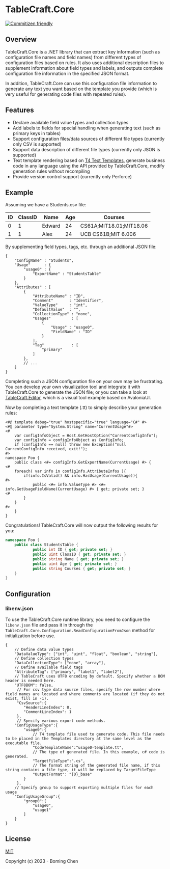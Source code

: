 # TableCraft.Core

[![Commitizen friendly](https://img.shields.io/badge/commitizen-friendly-brightgreen.svg)](http://commitizen.github.io/cz-cli/)

## Overview

TableCraft.Core is a .NET library that can extract key information (such as configuration file names and field names) from different types of configuration files based on rules. It also uses additional description files to supplement information about field types and labels, and outputs complete configuration file information in the specified JSON format.

In addition, TableCraft.Core can use this configuration file information to generate any text you want based on the template you provide (which is very useful for generating code files with repeated rules).

## Features

* Declare available field value types and collection types
* Add labels to fields for special handling when generating text (such as primary keys in tables)
* Support configuration files/data sources of different file types (currently only CSV is supported)
* Support data description of different file types (currently only JSON is supported)
* Text template rendering based on [T4 Text Templates](https://learn.microsoft.com/en-us/visualstudio/modeling/code-generation-and-t4-text-templates?view=vs-2022), generate business code in any language using the API provided by TableCraft.Core, modify generation rules without recompiling
* Provide version control support (currently only Perforce)

## Example

Assuming we have a Students.csv file:

| ID   | ClassID | Name   | Age  | Courses                 |
| ---- | ------- | ------ | ---- | ----------------------- |
| 0    | 1       | Edward | 24   | CS61A;MIT18.01;MIT18.06 |
| 1    | 1       | Alex   | 24   | UCB CS61B;MIT 6.006     |

By supplementing field types, tags, etc. through an additional JSON file:

```jsonc
{
    "ConfigName" : "Students",
    "Usage"      : {
        "usage0" : {
            "ExportName" : "StudentsTable"
        }
    },
    "Attributes" : [
        {
            "AttributeName" : "ID",
            "Comment"       : "Identifier",
            "ValueType"     : "int",
            "DefaultValue"  : "",
            "CollectionType" : "none",
            "Usages"         : [
                {
                    "Usage" : "usage0",
                    "FieldName" : "ID"
                }
            ],
            "Tag"            : [
                "primary"
            ]
        },
        // ...
    ]
}
```

Completing such a JSON configuration file on your own may be frustrating. You can develop your own visualization tool and integrate it with TableCraft.Core to generate the JSON file; or you can take a look at [TableCraft.Editor](https://github.com/kalulas/TableCraft), which is a visual tool example based on AvaloniaUI.

Now by completing a text template (.tt) to simply describe your generation rules:

```text
<#@ template debug="true" hostspecific="true" language="C#" #>
<#@ parameter type="System.String" name="CurrentUsage"#>
<#
    var configInfoObject = Host.GetHostOption("CurrentConfigInfo");
    var configInfo = configInfoObject as ConfigInfo;
    if (configInfo == null) throw new Exception("null CurrentConfigInfo received, exit!");
#>
namespace Foo {
    public class <#= configInfo.GetExportName(CurrentUsage) #> {
<# 
    foreach( var info in configInfo.AttributeInfos ){ 
        if(info.IsValid() && info.HasUsage(CurrentUsage)){
#>
            public <#= info.ValueType #> <#= info.GetUsageFieldName(CurrentUsage) #> { get; private set; }
<#
        }
    }
#>
    }
}
```

Congratulations! TableCraft.Core will now output the following results for you:

```csharp
namespace Foo {
    public class StudentsTable {
            public int ID { get; private set; }
            public uint ClassID { get; private set; }
            public string Name { get; private set; }
            public uint Age { get; private set; }
            public string Courses { get; private set; }
    }
}
```

## Configuration

### libenv.json

To use the TableCraft.Core runtime library, you need to configure the `libenv.json` file and pass it in through the `TableCraft.Core.Configuration.ReadConfigurationFromJson` method for initialization before use.

```jsonc
{
    // Define data value types
    "DataValueType": ["int", "uint", "float", "boolean", "string"],
    // Define collection types
    "DataCollectionType": ["none", "array"],
    // Define available field tags
    "AttributeTag": ["primary", "label1", "label2"],
    // TableCraft uses UTF8 encoding by default. Specify whether a BOM header is needed here.
    "UTF8BOM": false,
     // For csv type data source files, specify the row number where field names are located and where comments are located (if they do not exist, fill in -1).
     "CsvSource":{
        "HeaderLineIndex": 0,
        "CommentLineIndex": 1
     },
     // Specify various export code methods.
    "ConfigUsageType":{
        "usage0":{
            // T4 template file used to generate code. This file needs to be placed in the Templates directory at the same level as the executable file.
            "CodeTemplateName":"usage0-template.tt",
            // The type of generated file. In this example, c# code is generated.
            "TargetFileType":".cs",
            // The format string of the generated file name, if this string contains a file type, it will be replaced by TargetFileType
            "OutputFormat": "{0}_base"
        }
     },
    // Specify group to support exporting multiple files for each usage
    "ConfigUsageGroup":{
        "group0":[
            "usage0",
            "usage1"
        ]
    }
}
```

## License

[MIT](http://opensource.org/licenses/MIT)

Copyright (c) 2023 - Boming Chen
